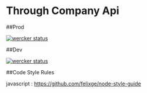 Through Company Api
======================

##Prod

[![wercker status](https://app.wercker.com/status/addd0bf3f4863cf47658d1704fd2c1b3/m/master "wercker status")](https://app.wercker.com/project/bykey/addd0bf3f4863cf47658d1704fd2c1b3)

##Dev

[![wercker status](https://app.wercker.com/status/addd0bf3f4863cf47658d1704fd2c1b3/m "wercker status")](https://app.wercker.com/project/bykey/addd0bf3f4863cf47658d1704fd2c1b3)

##Code Style Rules

javascript : https://github.com/felixge/node-style-guide
